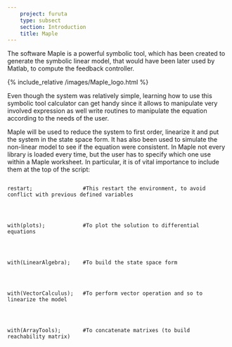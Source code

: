 ```yaml
---
    project: furuta
    type: subsect
    section: Introduction
    title: Maple
---
```



The software Maple is a powerful symbolic tool, which has been created to generate the symbolic linear model, that would have been later used by Matlab, to compute the feedback controller.

{% include_relative /images/Maple_logo.html %}

Even though the system was relatively simple, learning how to use this symbolic tool calculator can get handy since it allows to manipulate very involved expression as well write routines to manipulate the equation according to the needs of the user.

Maple will be used to reduce the system to first order, linearize it and put the system in the state space form. It has also been used to simulate the non-linear model to see if the equation were consistent. In Maple not every library is loaded every time, but the user has to specify which one use within a Maple worksheet. In particular, it is of vital importance to include them at the top of the script:

<code>
restart;                #This restart the environment, to avoid conflict with previous defined variables
<br>
<br>
with(plots);            #To plot the solution to differential equations
<br>
<br>
with(LinearAlgebra);    #To build the state space form
<br>
<br>
with(VectorCalculus);   #To perform vector operation and so to linearize the model
<br>
<br>
with(ArrayTools);       #To concatenate matrixes (to build reachability matrix)
</code>

